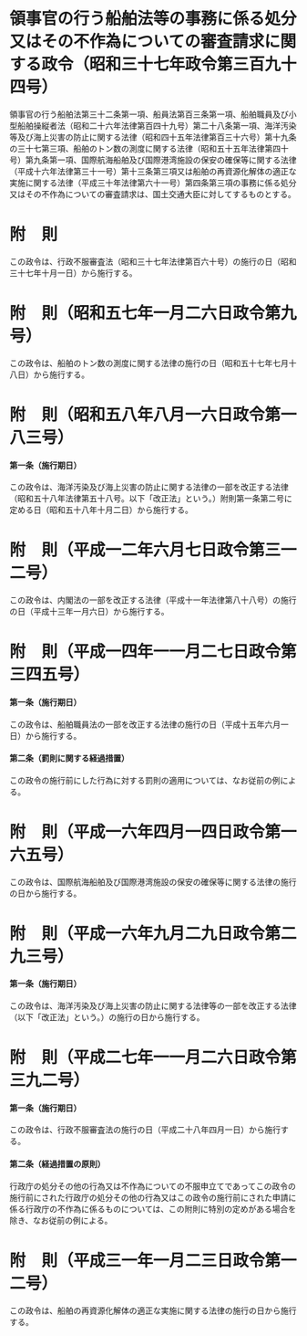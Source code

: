 # 領事官の行う船舶法等の事務に係る処分又はその不作為についての審査請求に関する政令（昭和三十七年政令第三百九十四号）
領事官の行う船舶法第三十二条第一項、船員法第百三条第一項、船舶職員及び小型船舶操縦者法（昭和二十六年法律第百四十九号）第二十八条第一項、海洋汚染等及び海上災害の防止に関する法律（昭和四十五年法律第百三十六号）第十九条の三十七第三項、船舶のトン数の測度に関する法律（昭和五十五年法律第四十号）第九条第一項、国際航海船舶及び国際港湾施設の保安の確保等に関する法律（平成十六年法律第三十一号）第十三条第三項又は船舶の再資源化解体の適正な実施に関する法律（平成三十年法律第六十一号）第四条第三項の事務に係る処分又はその不作為についての審査請求は、国土交通大臣に対してするものとする。
# 附　則
この政令は、行政不服審査法（昭和三十七年法律第百六十号）の施行の日（昭和三十七年十月一日）から施行する。
# 附　則（昭和五七年一月二六日政令第九号）
この政令は、船舶のトン数の測度に関する法律の施行の日（昭和五十七年七月十八日）から施行する。
# 附　則（昭和五八年八月一六日政令第一八三号）
#### 第一条（施行期日）
この政令は、海洋汚染及び海上災害の防止に関する法律の一部を改正する法律（昭和五十八年法律第五十八号。以下「改正法」という。）附則第一条第二号に定める日（昭和五十八年十月二日）から施行する。
# 附　則（平成一二年六月七日政令第三一二号）
この政令は、内閣法の一部を改正する法律（平成十一年法律第八十八号）の施行の日（平成十三年一月六日）から施行する。
# 附　則（平成一四年一一月二七日政令第三四五号）
#### 第一条（施行期日）
この政令は、船舶職員法の一部を改正する法律の施行の日（平成十五年六月一日）から施行する。
#### 第二条（罰則に関する経過措置）
この政令の施行前にした行為に対する罰則の適用については、なお従前の例による。
# 附　則（平成一六年四月一四日政令第一六五号）
この政令は、国際航海船舶及び国際港湾施設の保安の確保等に関する法律の施行の日から施行する。
# 附　則（平成一六年九月二九日政令第二九三号）
#### 第一条（施行期日）
この政令は、海洋汚染及び海上災害の防止に関する法律等の一部を改正する法律（以下「改正法」という。）の施行の日から施行する。
# 附　則（平成二七年一一月二六日政令第三九二号）
#### 第一条（施行期日）
この政令は、行政不服審査法の施行の日（平成二十八年四月一日）から施行する。
#### 第二条（経過措置の原則）
行政庁の処分その他の行為又は不作為についての不服申立てであってこの政令の施行前にされた行政庁の処分その他の行為又はこの政令の施行前にされた申請に係る行政庁の不作為に係るものについては、この附則に特別の定めがある場合を除き、なお従前の例による。
# 附　則（平成三一年一月二三日政令第一二号）
この政令は、船舶の再資源化解体の適正な実施に関する法律の施行の日から施行する。
